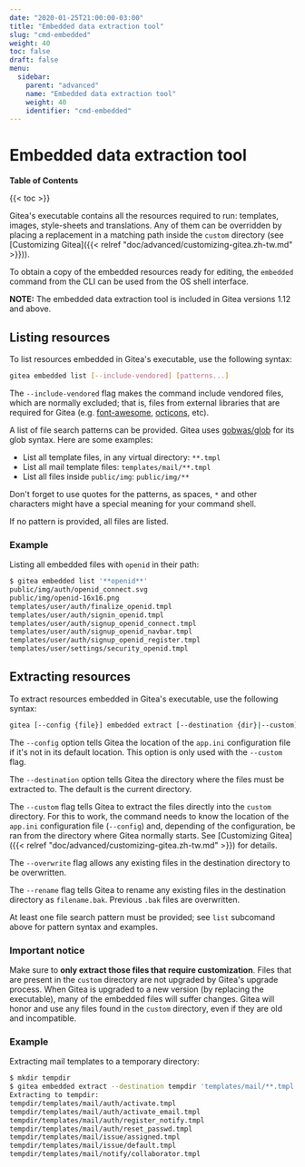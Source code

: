 ```yaml
---
date: "2020-01-25T21:00:00-03:00"
title: "Embedded data extraction tool"
slug: "cmd-embedded"
weight: 40
toc: false
draft: false
menu:
  sidebar:
    parent: "advanced"
    name: "Embedded data extraction tool"
    weight: 40
    identifier: "cmd-embedded"
---
```


# Embedded data extraction tool

**Table of Contents**

{{< toc >}}

Gitea's executable contains all the resources required to run: templates, images, style-sheets
and translations. Any of them can be overridden by placing a replacement in a matching path
inside the `custom` directory (see [Customizing Gitea]({{< relref "doc/advanced/customizing-gitea.zh-tw.md" >}})).

To obtain a copy of the embedded resources ready for editing, the `embedded` command from the CLI
can be used from the OS shell interface.

**NOTE:** The embedded data extraction tool is included in Gitea versions 1.12 and above.

## Listing resources

To list resources embedded in Gitea's executable, use the following syntax:

```sh
gitea embedded list [--include-vendored] [patterns...]
```

The `--include-vendored` flag makes the command include vendored files, which are
normally excluded; that is, files from external libraries that are required for Gitea
(e.g. [font-awesome](https://fontawesome.com/), [octicons](https://octicons.github.com/), etc).

A list of file search patterns can be provided. Gitea uses [gobwas/glob](https://github.com/gobwas/glob)
for its glob syntax. Here are some examples:

- List all template files, in any virtual directory: `**.tmpl`
- List all mail template files: `templates/mail/**.tmpl`
- List all files inside `public/img`: `public/img/**`

Don't forget to use quotes for the patterns, as spaces, `*` and other characters might have
a special meaning for your command shell.

If no pattern is provided, all files are listed.

### Example

Listing all embedded files with `openid` in their path:

```sh
$ gitea embedded list '**openid**'
public/img/auth/openid_connect.svg
public/img/openid-16x16.png
templates/user/auth/finalize_openid.tmpl
templates/user/auth/signin_openid.tmpl
templates/user/auth/signup_openid_connect.tmpl
templates/user/auth/signup_openid_navbar.tmpl
templates/user/auth/signup_openid_register.tmpl
templates/user/settings/security_openid.tmpl
```

## Extracting resources

To extract resources embedded in Gitea's executable, use the following syntax:

```sh
gitea [--config {file}] embedded extract [--destination {dir}|--custom] [--overwrite|--rename] [--include-vendored] {patterns...}
```

The `--config` option tells Gitea the location of the `app.ini` configuration file if
it's not in its default location. This option is only used with the `--custom` flag.

The `--destination` option tells Gitea the directory where the files must be extracted to.
The default is the current directory.

The `--custom` flag tells Gitea to extract the files directly into the `custom` directory.
For this to work, the command needs to know the location of the `app.ini` configuration
file (`--config`) and, depending of the configuration, be ran from the directory where
Gitea normally starts. See [Customizing Gitea]({{< relref "doc/advanced/customizing-gitea.zh-tw.md" >}}) for details.

The `--overwrite` flag allows any existing files in the destination directory to be overwritten.

The `--rename` flag tells Gitea to rename any existing files in the destination directory
as `filename.bak`. Previous `.bak` files are overwritten.

At least one file search pattern must be provided; see `list` subcomand above for pattern
syntax and examples.

### Important notice

Make sure to **only extract those files that require customization**. Files that
are present in the `custom` directory are not upgraded by Gitea's upgrade process.
When Gitea is upgraded to a new version (by replacing the executable), many of the
embedded files will suffer changes. Gitea will honor and use any files found
in the `custom` directory, even if they are old and incompatible.

### Example

Extracting mail templates to a temporary directory:

```sh
$ mkdir tempdir
$ gitea embedded extract --destination tempdir 'templates/mail/**.tmpl'
Extracting to tempdir:
tempdir/templates/mail/auth/activate.tmpl
tempdir/templates/mail/auth/activate_email.tmpl
tempdir/templates/mail/auth/register_notify.tmpl
tempdir/templates/mail/auth/reset_passwd.tmpl
tempdir/templates/mail/issue/assigned.tmpl
tempdir/templates/mail/issue/default.tmpl
tempdir/templates/mail/notify/collaborator.tmpl
```
